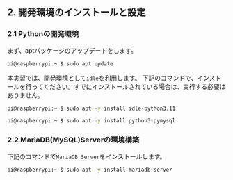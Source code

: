 ## 2. 開発環境のインストールと設定

### 2.1 Pythonの開発環境

まず、aptパッケージのアップデートをします。

```bash
pi@raspberrypi:~ $ sudo apt update
```


本実習では、開発環境として`idle`を利用します。
下記のコマンドで、インストールを行ってください。すでにインストールされている場合は、実行する必要はありません。

```bash
pi@raspberrypi:~ $ sudo apt -y install idle-python3.11
```

```bash
pi@raspberrypi:~ $ sudo apt -y install python3-pymysql
```

### 2.2 MariaDB(MySQL)Serverの環境構築

下記のコマンドで`MariaDB Server`をインストールします。

```bash
pi@raspberrypi:~ $ sudo apt -y install mariadb-server
```
